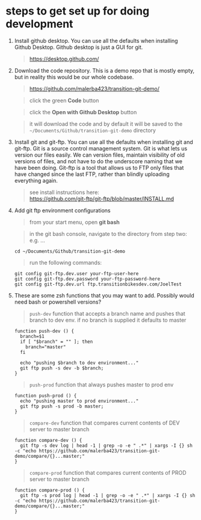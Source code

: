 # steps to get set up for doing development

1. Install github desktop. You can use all the defaults when installing Github Desktop. Github desktop is just a GUI for git.

   > https://desktop.github.com/

2. Download the code repository. This is a demo repo that is mostly empty, but in reality this would be our whole codebase.

   > https://github.com/malerba423/transition-git-demo/

   > click the green **Code** button

   > click the **Open with Github Desktop** button

   > it will download the code and by default it will be saved to the `~/Documents/Github/transition-git-demo` directory

3. Install git and git-ftp. You can use all the defaults when installing git and git-ftp. Git is a source control management system. Git is what lets us version our files easily. We can version files, maintain visibility of old versions of files, and not have to do the underscore naming that we have been doing. Git-ftp is a tool that allows us to FTP only files that have changed since the last FTP, rather than blindly uploading everything again.

   > see install instructions here:<br/> https://github.com/git-ftp/git-ftp/blob/master/INSTALL.md

4. Add git ftp environment configurations

   > from your start menu, open **git bash**

   > in the git bash console, navigate to the directory from step two: e.g. ...

   ```
   cd ~/Documents/Github/transition-git-demo
   ```

   > run the following commands:

   ```
   git config git-ftp.dev.user your-ftp-user-here
   git config git-ftp.dev.password your-ftp-password-here
   git config git-ftp.dev.url ftp.transitionbikesdev.com/JoelTest
   ```

5. These are some zsh functions that you may want to add. Possibly would need bash or powershell versions?

   > `push-dev` function that accepts a branch name and pushes that branch to dev env. if no branch is supplied it defaults to master

   ```
   function push-dev () {
     branch=$1
     if [ "$branch" = "" ]; then
       branch="master"
     fi

     echo "pushing $branch to dev environment..."
     git ftp push -s dev -b $branch;
   }
   ```

   > `push-prod` function that always pushes master to prod env

   ```
   function push-prod () {
     echo "pushing master to prod environment..."
     git ftp push -s prod -b master;
   }
   ```

   > `compare-dev` function that compares current contents of DEV server to master branch

   ```
   function compare-dev () {
     git ftp -s dev log | head -1 | grep -o -e " .*" | xargs -I {} sh -c "echo https://github.com/malerba423/transition-git-demo/compare/{}...master;"
   }
   ```

   > `compare-prod` function that compares current contents of PROD server to master branch

   ```
   function compare-prod () {
     git ftp -s prod log | head -1 | grep -o -e " .*" | xargs -I {} sh -c "echo https://github.com/malerba423/transition-git-demo/compare/{}...master;"
   }
   ```
